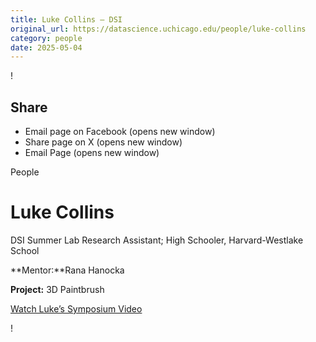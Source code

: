 ```yaml
---
title: Luke Collins – DSI
original_url: https://datascience.uchicago.edu/people/luke-collins
category: people
date: 2025-05-04
---
```


<!-- Table-like structure detected -->

!

## Share

* Email page on Facebook (opens new window)
* Share page on X (opens new window)
* Email Page (opens new window)

<!-- Table-like structure detected -->

People

# Luke Collins

DSI Summer Lab Research Assistant; High Schooler, Harvard-Westlake School

**Mentor:**Rana Hanocka

**Project:** 3D Paintbrush

[Watch Luke’s Symposium Video](https://youtu.be/AW7C2OXrSL0?si=EIXloESRqM9itwcw)

!